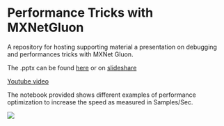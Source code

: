 # Performance Tricks with MXNetGluon

A repository for hosting supporting material a presentation on debugging and performances tricks with MXNet Gluon.

The .pptx can be found [here](https://drive.google.com/open?id=1sU8n1YmIijs3700QB9EaE_wzEyScuZV2) or on [slideshare](https://www.slideshare.net/apachemxnet/debugging-and-performance-tricks-for-mxnet-gluon-111217874)

[Youtube video](https://www.youtube.com/watch?v=n8tN6pRZBdE&list=PLkEvNnRk8uVk6U515Pj-jHQUxFC4eDi3m)

The notebook provided shows different examples of performance optimization to increase the speed as measured in Samples/Sec.

![](https://user-images.githubusercontent.com/3716307/44880817-64a35b80-ac62-11e8-81b8-21832e612790.png)

